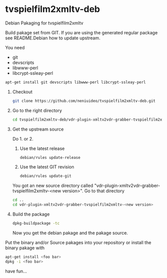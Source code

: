 tvspielfilm2xmltv-deb
=====================

Debian Pakaging for tvspielfilm2xmltv

Build pakage set from GIT. If you are using the generated regular package see README.Debian how to update upstream.

You need
- git
- devscripts
- libwww-perl
- libcrypt-ssleay-perl

```bash
apt-get install git devscripts libwww-perl libcrypt-ssleay-perl
```

1. Checkout

    ```bash
    git clone https://github.com/neniuideo/tvspielfilm2xmltv-deb.git
    ```

2.  Go to the right directory

    ```bash
    cd tvspielfilm2xmltv-deb/vdr-plugin-xmltv2vdr-grabber-tvspielfilm2xmltv-0.0.0
    ```

3. Get the upstream source

   Do 1. or 2.

   1. Use the latest release

        ```bash
        debian/rules update-release
        ```

   2. Use the latest GIT revision

        ```bash
        debian/rules update-git
        ```

    You got an new source directory called "vdr-plugin-xmltv2vdr-grabber-tvspielfilm2xmltv-&lt;new version&gt;". Go to that directory

    ```bash
    cd ..
    cd vdr-plugin-xmltv2vdr-grabber-tvspielfilm2xmltv-<new version>
    ```

4. Build the package

    ```bash
    dpkg-buildpackage -tc
    ```

    Now you get the debian pakage and the pakage source.



Put the binary and/or Source pakages into your repository or install the binary pakage with
```bash
apt-get install <foo bar>
dpkg -i <foo bar>
```

have fun...
